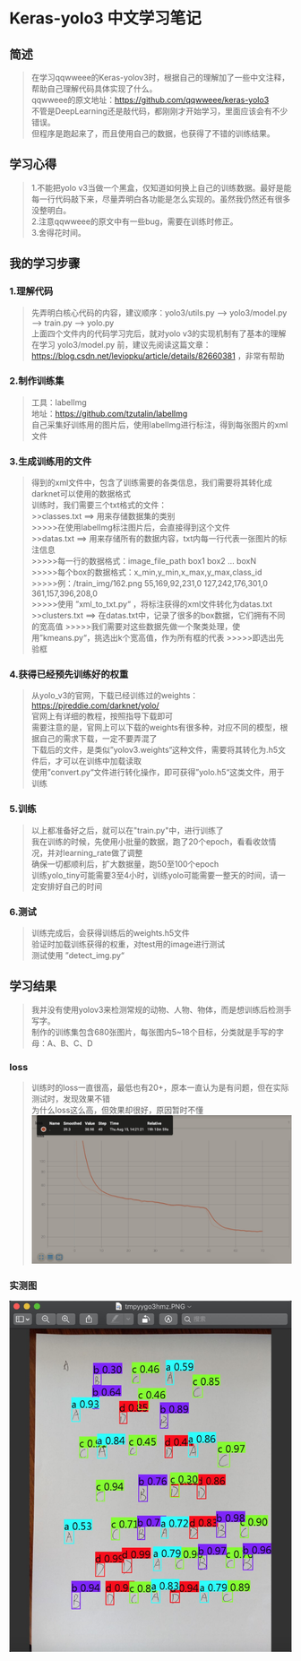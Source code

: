 # Keras-yolo3 中文学习笔记
## 简述
>在学习qqwweee的Keras-yolov3时，根据自己的理解加了一些中文注释，帮助自己理解代码具体实现了什么。     
>qqwweee的原文地址：https://github.com/qqwweee/keras-yolo3     
>不管是DeepLearning还是敲代码，都刚刚才开始学习，里面应该会有不少错误。     
>但程序是跑起来了，而且使用自己的数据，也获得了不错的训练结果。     

## 学习心得
  >1.不能把yolo v3当做一个黑盒，仅知道如何换上自己的训练数据。最好是能每一行代码敲下来，尽量弄明白各功能是怎么实现的。虽然我仍然还有很多没整明白。  
  >2.注意qqwweee的原文中有一些bug，需要在训练时修正。   
  >3.舍得花时间。   

## 我的学习步骤
### 1.理解代码
  >先弄明白核心代码的内容，建议顺序：yolo3/utils.py --> yolo3/model.py --> train.py --> yolo.py  
  >上面四个文件内的代码学习完后，就对yolo v3的实现机制有了基本的理解  
  >在学习 yolo3/model.py 前，建议先阅读这篇文章：https://blog.csdn.net/leviopku/article/details/82660381 ，非常有帮助  
### 2.制作训练集
  >工具：labelImg  
  >地址：https://github.com/tzutalin/labelImg  
  >自己采集好训练用的图片后，使用labelImg进行标注，得到每张图片的xml文件  
### 3.生成训练用的文件
  >得到的xml文件中，包含了训练需要的各类信息，我们需要将其转化成darknet可以使用的数据格式  
  >训练时，我们需要三个txt格式的文件：  
    >>classes.txt ==> 用来存储数据集的类别  
                    >>>>>在使用labelImg标注图片后，会直接得到这个文件  
    >>datas.txt   ==> 用来存储所有的数据内容，txt内每一行代表一张图片的标注信息  
                    >>>>>每一行的数据格式：image_file_path box1 box2 ... boxN  
                    >>>>>每个box的数据格式：x_min,y_min,x_max,y_max,class_id  
                    >>>>>例：/train_img/162.png 55,169,92,231,0 127,242,176,301,0 361,157,396,208,0  
                    >>>>>使用 ”xml_to_txt.py“ ，将标注获得的xml文件转化为datas.txt  
    >>clusters.txt ==> 在datas.txt中，记录了很多的box数据，它们拥有不同的宽高值
                     >>>>>我们需要对这些数据先做一个聚类处理，使用”kmeans.py“，挑选出k个宽高值，作为所有框的代表
                     >>>>>即选出先验框  
### 4.获得已经预先训练好的权重
  >从yolo_v3的官网，下载已经训练过的weights：https://pjreddie.com/darknet/yolo/  
  >官网上有详细的教程，按照指导下载即可  
  >需要注意的是，官网上可以下载的weights有很多种，对应不同的模型，根据自己的需求下载，一定不要弄混了  
  >下载后的文件，是类似”yolov3.weights“这种文件，需要将其转化为.h5文件后，才可以在训练中加载读取  
  >使用”convert.py“文件进行转化操作，即可获得”yolo.h5“这类文件，用于训练  
### 5.训练
  >以上都准备好之后，就可以在"train.py"中，进行训练了  
  >我在训练的时候，先使用小批量的数据，跑了20个epoch，看看收敛情况，并对learning_rate做了调整  
  >确保一切都顺利后，扩大数据量，跑50至100个epoch  
  >训练yolo_tiny可能需要3至4小时，训练yolo可能需要一整天的时间，请一定安排好自己的时间  
### 6.测试
  >训练完成后，会获得训练后的weights.h5文件   
  >验证时加载训练获得的权重，对test用的image进行测试  
  >测试使用 ”detect_img.py“   
 
## 学习结果
  >我并没有使用yolov3来检测常规的动物、人物、物体，而是想训练后检测手写字。  
  >制作的训练集包含680张图片，每张图内5~18个目标，分类就是手写的字母：A、B、C、D  
### loss
  >训练时的loss一直很高，最低也有20+，原本一直认为是有问题，但在实际测试时，发现效果不错  
  >为什么loss这么高，但效果却很好，原因暂时不懂  
  ![loss](https://github.com/xsy1988/Keras-yolo3-/blob/master/logs/loss.jpg)
### 实测图
  ![test](https://github.com/xsy1988/Keras-yolo3-/blob/master/data_set/test_img/test.jpg)
  
  
  
  
  
  
  
